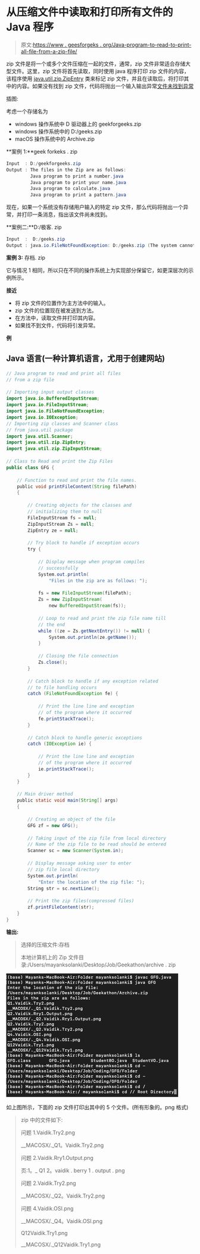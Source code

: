 # 从压缩文件中读取和打印所有文件的 Java 程序

> 原文:[https://www . geesforgeks . org/Java-program-to-read-to-print-all-file-from-a-zip-file/](https://www.geeksforgeeks.org/java-program-to-read-and-print-all-files-from-a-zip-file/)

zip 文件是将一个或多个文件压缩在一起的文件，通常，zip 文件非常适合存储大型文件。这里，zip 文件将首先读取，同时使用 java 程序打印 zip 文件的内容，该程序使用 [java.util.zip.ZipEntry](https://www.geeksforgeeks.org/java-util-zip-zipentry-class-java/) 类来标记 zip 文件，并且在读取后，将打印其中的内容。如果没有找到 zip 文件，代码将抛出一个输入输出异常[文件未找到异常](https://www.geeksforgeeks.org/checked-vs-unchecked-exceptions-in-java/)

插图:

考虑一个存储名为

*   windows 操作系统中 D 驱动器上的 geekforgeeks.zip
*   windows 操作系统中的 D:/geeks.zip
*   macOS 操作系统中的 Archive.zip

**案例 1:**geek forkeks . zip

```java
Input  : D:/geekforgeeks.zip
Output : The files in the Zip are as follows:
         Java program to print a number.java
         Java program to print your name.java
         Java program to calculate.java
         Java program to print a pattern.java
```

现在，如果一个系统没有存储用户输入的特定 zip 文件，那么代码将抛出一个异常，并打印一条消息，指出该文件尚未找到。

**案例二:**D:/极客. zip

```java
Input  :  D:/geeks.zip
Output : java.io.FileNotFoundException: D:/geeks.zip (The system cannot find the file specified)
```

**案例 3:** 存档. zip

它与情况 1 相同，所以只在不同的操作系统上为实现部分保留它，如更深层次的示例所示。

**接近**

*   将 zip 文件的位置作为主方法中的输入。
*   zip 文件的位置现在被发送到方法。
*   在方法中，读取文件并打印其内容。
*   如果找不到文件，代码将引发异常。

**例**

## Java 语言(一种计算机语言，尤用于创建网站)

```java
// Java program to read and print all files
// from a zip file

// Importing input output classes
import java.io.BufferedInputStream;
import java.io.FileInputStream;
import java.io.FileNotFoundException;
import java.io.IOException;
// Importing zip classes and Scanner class
// from java.util package
import java.util.Scanner;
import java.util.zip.ZipEntry;
import java.util.zip.ZipInputStream;

// Class to Read and print the Zip Files
public class GFG {

    // Function to read and print the file names.
    public void printFileContent(String filePath)
    {

        // Creating objects for the classes and
        // initializing them to null
        FileInputStream fs = null;
        ZipInputStream Zs = null;
        ZipEntry ze = null;

        // Try block to handle if exception occurs
        try {

            // Display message when program compiles
            // successfully
            System.out.println(
                "Files in the zip are as follows: ");

            fs = new FileInputStream(filePath);
            Zs = new ZipInputStream(
                new BufferedInputStream(fs));

            // Loop to read and print the zip file name till
            // the end
            while ((ze = Zs.getNextEntry()) != null) {
                System.out.println(ze.getName());
            }

            // Closing the file connection
            Zs.close();
        }

        // Catch block to handle if any exception related
        // to file handling occurs
        catch (FileNotFoundException fe) {

            // Print the line line and exception
            // of the program where it occurred
            fe.printStackTrace();
        }

        // Catch block to handle generic exceptions
        catch (IOException ie) {

            // Print the line line and exception
            // of the program where it occurred
            ie.printStackTrace();
        }
    }

    // Main driver method
    public static void main(String[] args)
    {

        // Creating an object of the file
        GFG zf = new GFG();

        // Taking input of the zip file from local directory
        // Name of the zip file to be read should be entered
        Scanner sc = new Scanner(System.in);

        // Display message asking user to enter
        // zip file local directory
        System.out.println(
            "Enter the location of the zip file: ");
        String str = sc.nextLine();

        // Print the zip files(compressed files)
        zf.printFileContent(str);
    }
}
```

**输出:**

> 选择的压缩文件:存档
> 
> 本地计算机上的 Zip 文件目录:/Users/mayanksolanki/Desktop/Job/Geekathon/archive . zip

![](img/f5af0ac84dfe217f52d3b155200be812.png)

如上图所示，下面的 zip 文件打印出其中的 5 个文件。(所有形象的。png 格式)

> zip 中的文件如下:
> 
> 问题 1.Vaidik.Try2.png
> 
> __MACOSX/._Q1。Vaidik.Try2.png
> 
> 问题 2.Vaidik.Rry1.Output.png
> 
> 页:1。_ Q1 2。vaidik . berry 1 . output . png
> 
> 问题 2.Vaidik.Try2.png
> 
> __MACOSX/._Q2。Vaidik.Try2.png
> 
> 问题 4.Vaidik.OSI.png
> 
> __MACOSX/._Q4。Vaidik.OSI.png
> 
> Q12Vaidik.Try1.png
> 
> __MACOSX/._Q12Vaidik.Try1.png